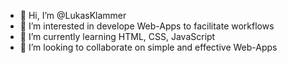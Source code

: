 - 👋 Hi, I’m @LukasKlammer
- 👀 I’m interested in develope Web-Apps to facilitate workflows
- 🌱 I’m currently learning HTML, CSS, JavaScript
- 💞️ I’m looking to collaborate on simple and effective Web-Apps


<!---
LukasKlammer/LukasKlammer is a ✨ special ✨ repository because its `README.md` (this file) appears on your GitHub profile.
You can click the Preview link to take a look at your changes.
--->
